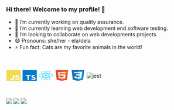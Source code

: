 ### Hi there! Welcome to my profile! 🤩

- 🔭 I’m currently working on quality assurance.
- 🌱 I’m currently learning web development end software testing.
- 👯 I’m looking to collaborate on web developments projects.
- 😄 Pronouns: she/her - ela/dela
- ⚡ Fun fact: Cats are my favorite animals in the world!


<br/>
<div style="display: inline_block;"><br>
  <img align="center" alt="Js" height="30" width="40" src="https://raw.githubusercontent.com/devicons/devicon/master/icons/javascript/javascript-plain.svg">
  <img align="center" alt="Ts" height="30" width="40" src="https://raw.githubusercontent.com/devicons/devicon/master/icons/typescript/typescript-plain.svg">
  <img align="center" alt="React" height="30" width="40" src="https://raw.githubusercontent.com/devicons/devicon/master/icons/react/react-original.svg">
  <img align="center" alt="HTML" height="30" width="40" src="https://raw.githubusercontent.com/devicons/devicon/master/icons/html5/html5-original.svg">
  <img align="center" alt="CSS" height="30" width="40" src="https://raw.githubusercontent.com/devicons/devicon/master/icons/css3/css3-original.svg">    
  <img align="center" alt="jest" height="30" width="40" src="https://cdn.jsdelivr.net/gh/devicons/devicon/icons/nodejs/nodejs-original.svg" />

          
<!--   <img align="right" alt="pic" height="150" style="border-radius:50%;" src="https://media.licdn.com/dms/image/C4E03AQFy4BFPErSMbA/profile-displayphoto-shrink_800_800/0/1657236297767?e=1687392000&v=beta&t=VFseMdpZeGrBTrxOo1vA9U_marTK757_ubnxZH1xQFQ"> -->
</div>

<br/>

##

<div>
  <a href = "mailto:jassilearg@gmail.com"><img src="https://img.shields.io/badge/-Gmail-%23333?style=for-the-badge&logo=gmail&logoColor=white" target="_blank"></a>
  <a href="https://www.linkedin.com/in/jassiléa-góis" target="_blank"><img src="https://img.shields.io/badge/-LinkedIn-%230077B5?style=for-the-badge&logo=linkedin&logoColor=white" target="_blank"></a>
  <a href="https://discordapp.com/users/Léa Gê#8493" target="_blank"><img src="https://img.shields.io/badge/Discord-7289DA?style=for-the-badge&logo=discord&logoColor=white" target="_blank"></a> 
</div>
